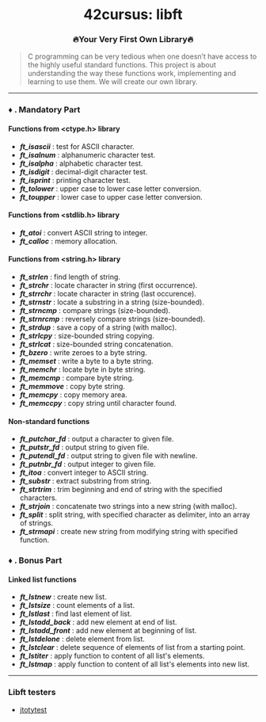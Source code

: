 <div align="center">

# 42cursus: libft
### 🔥Your Very First Own Library🔥
</div>

> C programming can be very tedious when one doesn’t have access to the highly useful
standard functions. This project is about understanding the way these functions work,
implementing and learning to use them. We will create our own library.

---

### ♦️ . Mandatory Part
#### Functions from <ctype.h> library

- ***ft_isascii***	: test for ASCII character.
- ***ft_isalnum***	: alphanumeric character test.
- ***ft_isalpha***	: alphabetic character test.
- ***ft_isdigit***	: decimal-digit character test.
- ***ft_isprint***	: printing character test.
- ***ft_tolower***	: upper case to lower case letter conversion.
- ***ft_toupper***	: lower case to upper case letter conversion.

#### Functions from <stdlib.h> library

- ***ft_atoi***	: convert ASCII string to integer.
- ***ft_calloc***	: memory allocation.

#### Functions from <string.h> library

- ***ft_strlen***	: find length of string.
- ***ft_strchr***	: locate character in string (first occurrence).
- ***ft_strrchr***	: locate character in string (last occurence).
- ***ft_strnstr***	: locate a substring in a string (size-bounded).
- ***ft_strncmp***	: compare strings (size-bounded).
- ***ft_strnrcmp***	: reversely compare strings (size-bounded).
- ***ft_strdup***	: save a copy of a string (with malloc).
- ***ft_strlcpy***	: size-bounded string copying.
- ***ft_strlcat***	: size-bounded string concatenation.
- ***ft_bzero***	: write zeroes to a byte string.
- ***ft_memset***	: write a byte to a byte string.
- ***ft_memchr***	: locate byte in byte string.
- ***ft_memcmp***	: compare byte string.
- ***ft_memmove***	: copy byte string.
- ***ft_memcpy***	: copy memory area.
- ***ft_memccpy***	: copy string until character found.

#### Non-standard functions

- ***ft_putchar_fd***	: output a character to given file.
- ***ft_putstr_fd***	: output string to given file.
- ***ft_putendl_fd***	: output string to given file with newline.
- ***ft_putnbr_fd***	: output integer to given file.
- ***ft_itoa***	: convert integer to ASCII string.
- ***ft_substr***	: extract substring from string.
- ***ft_strtrim***	: trim beginning and end of string with the specified characters.
- ***ft_strjoin***	: concatenate two strings into a new string (with malloc).
- ***ft_split***	: split string, with specified character as delimiter, into an array of strings.
- ***ft_strmapi***	: create new string from modifying string with specified function.

### ♦️ . Bonus Part
#### Linked list functions

- ***ft_lstnew***	: create new list.
- ***ft_lstsize***	: count elements of a list.
- ***ft_lstlast***	: find last element of list.
- ***ft_lstadd_back***	: add new element at end of list.
- ***ft_lstadd_front***	: add new element at beginning of list.
- ***ft_lstdelone***	: delete element from list.
- ***ft_lstclear***	: delete sequence of elements of list from a starting point.
- ***ft_lstiter***	: apply function to content of all list's elements.
- ***ft_lstmap***	: apply function to content of all list's elements into new list.

---

### Libft testers
- <a href="https://github.com/jtoty/Libftest">jtotytest</a>
